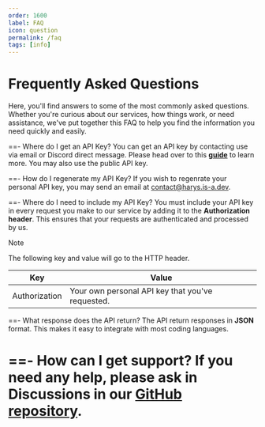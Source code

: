 ```yaml
---
order: 1600
label: FAQ
icon: question
permalink: /faq
tags: [info]
---
```


# Frequently Asked Questions
Here, you'll find answers to some of the most commonly asked questions. Whether you're curious about our services, how things work, or need assistance, we've put together this FAQ to help you find the information you need quickly and easily.

==- Where do I get an API Key?
You can get an API key by contacting use via email or Discord direct message. Please head over to this [**guide**](api-key.md) to learn more. You may also use the public API key. 

==- How do I regenerate my API Key?
If you wish to regenrate your personal API key, you may send an email at [contact@harys.is-a.dev](mailto:contact@harys.is-a.dev).

==- Where do I need to include my API Key?
You must include your API key in every request you make to our service by adding it to the **Authorization header**. This ensures that your requests are authenticated and processed by us.

> [!NOTE]
> The following key and value will go to the HTTP header.

| Key  | Value |
| ------------- | ------------- |
| Authorization  | Your own personal API key that you've requested. |

==- What response does the API return?
The API return responses in **JSON** format. This makes it easy to integrate with most coding languages.

==- How can I get support?
If you need any help, please ask in Discussions in our [GitHub repository](https://github.com/harys722/open-apis/).
===
